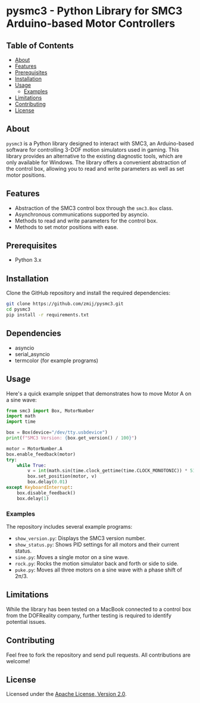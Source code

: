 # pysmc3 - Python Library for SMC3 Arduino-based Motor Controllers

## Table of Contents

- [About](#about)
- [Features](#features)
- [Prerequisites](#prerequisites)
- [Installation](#installation)
- [Usage](#usage)
  - [Examples](#examples)
- [Limitations](#limitations)
- [Contributing](#contributing)
- [License](#license)

## About

`pysmc3` is a Python library designed to interact with SMC3, an Arduino-based software for controlling 3-DOF motion simulators used in gaming. This library provides an alternative to the existing diagnostic tools, which are only available for Windows. The library offers a convenient abstraction of the control box, allowing you to read and write parameters as well as set motor positions.

## Features

- Abstraction of the SMC3 control box through the `smc3.Box` class.
- Asynchronous communications supported by asyncio.
- Methods to read and write parameters for the control box.
- Methods to set motor positions with ease.

## Prerequisites

- Python 3.x

## Installation

Clone the GitHub repository and install the required dependencies:

```bash
git clone https://github.com/zmij/pysmc3.git
cd pysmc3
pip install -r requirements.txt
```

## Dependencies

* asyncio
* serial_asyncio
* termcolor (for example programs)

## Usage

Here's a quick example snippet that demonstrates how to move Motor A on a sine wave:

```python
from smc3 import Box, MotorNumber
import math
import time

box = Box(device="/dev/tty.usbdevice")
print(f"SMC3 Version: {box.get_version() / 100}")

motor = MotorNumber.A
box.enable_feedback(motor)
try:
    while True:
        v = int(math.sin(time.clock_gettime(time.CLOCK_MONOTONIC)) * 512) + 512
        box.set_position(motor, v)
        box.delay(0.01)
except KeyboardInterrupt:
    box.disable_feedback()
    box.delay(1)
```

### Examples

The repository includes several example programs:

- `show_version.py`: Displays the SMC3 version number.
- `show_status.py`: Shows PID settings for all motors and their current status.
- `sine.py`: Moves a single motor on a sine wave.
- `rock.py`: Rocks the motion simulator back and forth or side to side.
- `puke.py`: Moves all three motors on a sine wave with a phase shift of 2π/3.

## Limitations

While the library has been tested on a MacBook connected to a control box from the DOFReality company, further testing is required to identify potential issues.

## Contributing

Feel free to fork the repository and send pull requests. All contributions are welcome!

## License

Licensed under the [Apache License, Version 2.0](LICENSE.md).
